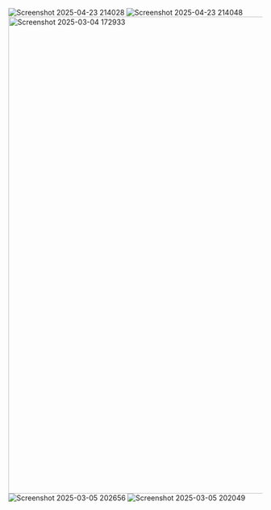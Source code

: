 ![Screenshot 2025-04-23 214028](https://github.com/user-attachments/assets/223826a4-e69d-4db5-ac3c-c392dc1c5120)
![Screenshot 2025-04-23 214048](https://github.com/user-attachments/assets/1c1a35ae-38df-416e-a73a-3f70c64ef8a7)
<img width="944" alt="Screenshot 2025-03-04 172933" src="https://github.com/user-attachments/assets/f0020c46-27d1-4577-acdc-ad3120a301bc" />
![Screenshot 2025-03-05 202656](https://github.com/user-attachments/assets/f1c0dd03-e79f-408e-8b3f-356ebd4c4f16)
![Screenshot 2025-03-05 202049](https://github.com/user-attachments/assets/a80ea176-78a9-46d3-bd9f-4f4e1490fd56)




















